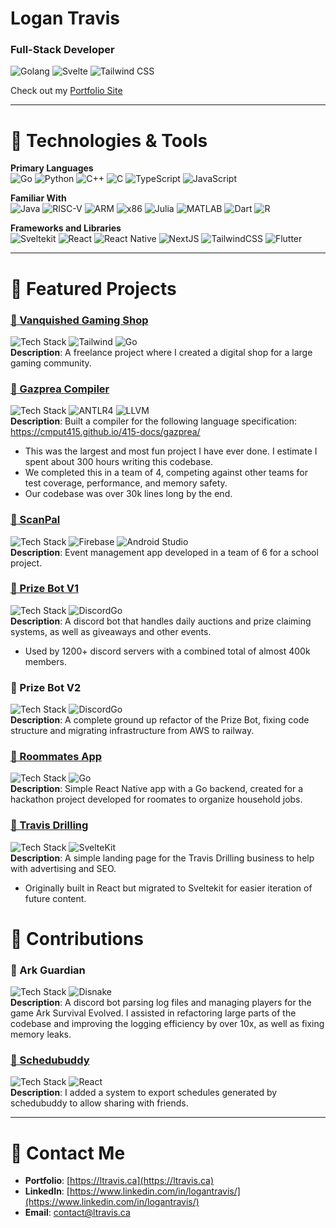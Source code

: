 # Logan Travis

### Full-Stack Developer  
![Golang](https://img.shields.io/badge/Go-00ADD8?logo=go&logoColor=white) ![Svelte](https://img.shields.io/badge/Svelte-FF3E00?logo=svelte&logoColor=white) ![Tailwind CSS](https://img.shields.io/badge/Tailwind_CSS-38B2AC?logo=tailwindcss&logoColor=white)

Check out my [Portfolio Site](https://www.ltravis.ca/)

---


# 🔧 Technologies & Tools
**Primary Languages**  
![Go](https://img.shields.io/badge/Go-00ADD8?logo=go&logoColor=white) 
![Python](https://img.shields.io/badge/Python-3776AB?logo=python&logoColor=white) 
![C++](https://img.shields.io/badge/C++-00599C?logo=cplusplus&logoColor=white) 
![C](https://img.shields.io/badge/C-A8B9CC?logo=c&logoColor=black) 
![TypeScript](https://img.shields.io/badge/TypeScript-3178C6?logo=typescript&logoColor=white) 
![JavaScript](https://img.shields.io/badge/JavaScript-F7DF1E?logo=javascript&logoColor=black) 
  
**Familiar With**  
![Java](https://img.shields.io/badge/Java-007396?logo=java&logoColor=white)
![RISC-V](https://img.shields.io/badge/RISC--V-blue) 
![ARM](https://img.shields.io/badge/ARM-0091BD) 
![x86](https://img.shields.io/badge/x86-lightgrey) 
![Julia](https://img.shields.io/badge/Julia-9558B2?logo=julia&logoColor=white) 
![MATLAB](https://img.shields.io/badge/MATLAB-0076A8?logo=mathworks&logoColor=white) 
![Dart](https://img.shields.io/badge/Dart-0175C2?logo=dart&logoColor=white) 
![R](https://img.shields.io/badge/R-276DC3?logo=r&logoColor=white)

**Frameworks and Libraries**  
![Sveltekit](https://img.shields.io/badge/Sveltekit-FF3E00?logo=svelte&logoColor=white) 
![React](https://img.shields.io/badge/React-61DAFB?logo=react&logoColor=black) 
![React Native](https://img.shields.io/badge/React%20Native-61DAFB?logo=react&logoColor=black) 
![NextJS](https://img.shields.io/badge/Next.js-000000?logo=nextdotjs&logoColor=white) 
![TailwindCSS](https://img.shields.io/badge/TailwindCSS-06B6D4?logo=tailwindcss&logoColor=white) 
![Flutter](https://img.shields.io/badge/Flutter-02569B?logo=flutter&logoColor=white)


---


# 🧪 Featured Projects

### [📂 Vanquished Gaming Shop](https://shop.vanquished.gg)
![Tech Stack](https://img.shields.io/badge/Sveltekit-FF3E00?logo=svelte&logoColor=white) ![Tailwind](https://img.shields.io/badge/Tailwind_CSS-38B2AC?logo=tailwindcss&logoColor=white) ![Go](https://img.shields.io/badge/Go-00ADD8?logo=go&logoColor=white)  
**Description**: A freelance project where I created a digital shop for a large gaming community.  

### [📂 Gazprea Compiler](https://cmput415.github.io/415-docs/gazprea/)
![Tech Stack](https://img.shields.io/badge/C++-00599C?logo=cplusplus&logoColor=white) ![ANTLR4](https://img.shields.io/badge/ANTLR4-FF5733?logo=antlr&logoColor=white) ![LLVM](https://img.shields.io/badge/MLIR%2FLLVM-262A36?logo=llvm&logoColor=white)  
**Description**: Built a compiler for the following language specification: https://cmput415.github.io/415-docs/gazprea/  
- This was the largest and most fun project I have ever done. I estimate I spent about 300 hours writing this codebase.
- We completed this in a team of 4, competing against other teams for test coverage, performance, and memory safety.
- Our codebase was over 30k lines long by the end.

### [📂 ScanPal](https://github.com/CMPUT301W24T30/ScanPal)
![Tech Stack](https://img.shields.io/badge/Java-007396?logo=java&logoColor=white) ![Firebase](https://img.shields.io/badge/Firebase-FFCA28?logo=firebase&logoColor=black) ![Android Studio](https://img.shields.io/badge/Android_Studio-3DDC84?logo=androidstudio&logoColor=white)  
**Description**: Event management app developed in a team of 6 for a school project.

### [📂 Prize Bot V1](https://prize-bot-website-logan-personal-projects.vercel.app/)
![Tech Stack](https://img.shields.io/badge/Go-00ADD8?logo=go&logoColor=white) ![DiscordGo](https://img.shields.io/badge/DiscordGo-5865F2?logo=discord&logoColor=white)  
**Description**: A discord bot that handles daily auctions and prize claiming systems, as well as giveaways and other events.
- Used by 1200+ discord servers with a combined total of almost 400k members.

### 📂 Prize Bot V2
![Tech Stack](https://img.shields.io/badge/Go-00ADD8?logo=go&logoColor=white) ![DiscordGo](https://img.shields.io/badge/DiscordGo-5865F2?logo=discord&logoColor=white)  
**Description**: A complete ground up refactor of the Prize Bot, fixing code structure and migrating infrastructure from AWS to railway.

### [📂 Roommates App](https://github.com/Logan9312/Hacked-2024)
![Tech Stack](https://img.shields.io/badge/React_Native-61DAFB?logo=react&logoColor=black) ![Go](https://img.shields.io/badge/Go-00ADD8?logo=go&logoColor=white)  
**Description**: Simple React Native app with a Go backend, created for a hackathon project developed for roomates to organize household jobs.

### [📂 Travis Drilling](https://www.travisdrilling.ca/)
![Tech Stack](https://img.shields.io/badge/Next.js-000000?logo=nextdotjs&logoColor=white)  ![SvelteKit](https://img.shields.io/badge/SvelteKit-FF3E00?logo=svelte&logoColor=white)  
**Description**: A simple landing page for the Travis Drilling business to help with advertising and SEO.
- Originally built in React but migrated to Sveltekit for easier iteration of future content.


# 🌟 Contributions

### 📂 Ark Guardian
![Tech Stack](https://img.shields.io/badge/Python-3776AB?logo=python&logoColor=white) ![Disnake](https://img.shields.io/badge/Disnake-7289DA?logo=discord&logoColor=white)  
**Description**: A discord bot parsing log files and managing players for the game Ark Survival Evolved. I assisted in refactoring large parts of the codebase and improving the logging efficiency by over 10x, as well as fixing memory leaks.

### [📂 Schedubuddy](https://github.com/aarctan/schedubuddy-web)
![Tech Stack](https://img.shields.io/badge/Python-3776AB?logo=python&logoColor=white) ![React](https://img.shields.io/badge/React-61DAFB?logo=react&logoColor=black)  
**Description**: I added a system to export schedules generated by schedubuddy to allow sharing with friends.


---


# 👥 Contact Me

- **Portfolio**: [https://ltravis.ca](https://ltravis.ca)
- **LinkedIn**: [https://www.linkedin.com/in/logantravis/](https://www.linkedin.com/in/logantravis/)
- **Email**: [contact@ltravis.ca](mailto:contact@ltravis.ca)  
